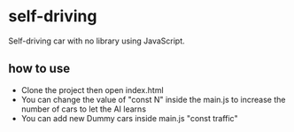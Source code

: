 # self-driving

Self-driving car with no library using JavaScript.

## how to use

- Clone the project then open index.html
- You can change the value of "const N" inside the main.js to increase the number of cars to let the AI learns
- You can add new Dummy cars inside main.js "const traffic"

